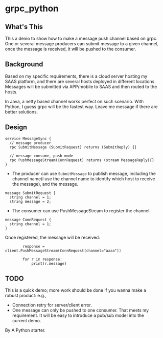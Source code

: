 # grpc_python

## What's This
This a demo to show how to make a message push channel based on grpc. One or several message producers can submit message to a given channel, once the message is received, it will be pushed to the consumer. 

## Background 
Based on my specific requirements, there is a cloud server hosting my SAAS platform, and there are several hosts deployed in different locations. Messages will be submitted via APP/mobile to SAAS and then routed to the hosts. 

In Java, a netty based channel works perfect on such scenario. With Python, I guess grpc will be the fastest way. Leave me message if there are better solutions.

## Design
```angular2html
service MessageSync {
  // message producer
  rpc SubmitMessage (SubmitRequest) returns (SubmitReply) {}

  // message consume, push mode
  rpc PushMessageStream(ConnRequest) returns (stream MessageReply){}
}
```

- The producer can use ```SubmitMessage``` to publish message, including the channel name(I use the channel name to identify which host to receive the message), and the message.
```angular2html
message SubmitRequest {
  string channel = 1;
  string message = 2;

```

- The consumer can use PushMessageStream to register the channel. 
```angular2html
message ConnRequest {
  string channel = 1;
}

```
Once registered, the message will be received: 
```angular2html
        response = client.PushMessageStream(ConnRequest(channel="aaaa"))

        for r in response:
            print(r.message)
```

## TODO
This is a quick demo; more work should be done if you wanna make a robust product: e.g., 
- Connection retry for server/client error. 
- One message can only be pushed to one consumer. That meets my requirement. It will be easy to introduce a pub/sub model into the current demo.


By A Python starter.